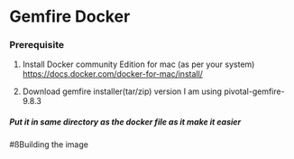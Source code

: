 # Gemfire Docker

### Prerequisite

1. Install Docker community Edition for mac (as per your system) 
https://docs.docker.com/docker-for-mac/install/

2. Download gemfire installer(tar/zip) version
I am using pivotal-gemfire-9.8.3 
##### Put it in same directory as the docker file as it make it easier

#ßBuilding the image 

